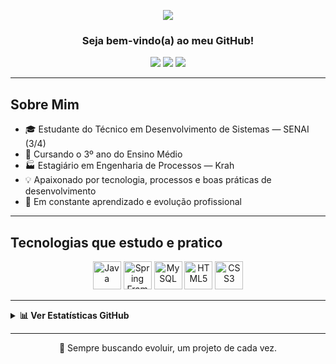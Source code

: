 <p align="center">
  <img src="https://capsule-render.vercel.app/api?type=waving&color=FFFFFF,50:2C5364,100:203A43&height=150&section=header&text=Carlos%20Jhonne&fontSize=40&fontAlign=center&animation=fadeIn&fontColor=FFFFFF" />
</p>

<h3 align="center">Seja bem-vindo(a) ao meu GitHub!</h3>

<div align="center">
  
  <span href="mailto:carlosjhonne7@gmail.com" style="text-decoration: none;">
    <img src="https://img.shields.io/badge/Gmail-D14836?style=for-the-badge&logo=gmail&logoColor=white" />
  </a>
  <span href="https://www.linkedin.com/in/carlos-jhonne/" style="text-decoration: none;">
    <img src="https://img.shields.io/badge/LinkedIn-0077B5?style=for-the-badge&logo=linkedin&logoColor=white" />
  </a>
  <span href="https://www.instagram.com/carlos_jhonness/" style="text-decoration: none;">
    <img src="https://img.shields.io/badge/Instagram-E4405F?style=for-the-badge&logo=instagram&logoColor=white" />
  </a>

</div>

---

## Sobre Mim

- 🎓 Estudante do Técnico em Desenvolvimento de Sistemas — SENAI (3/4)  
- 🎒 Cursando o 3º ano do Ensino Médio  
- 🏭 Estagiário em Engenharia de Processos — Krah  
- 💡 Apaixonado por tecnologia, processos e boas práticas de desenvolvimento  
- 🚀 Em constante aprendizado e evolução profissional  

---

## Tecnologias que estudo e pratico

<div align="center">
  <span href="https://www.google.com/search?q=o+que+é+Java" target="_blank" style="text-decoration: none;">
    <img src="https://cdn.jsdelivr.net/gh/devicons/devicon/icons/java/java-original.svg" width="45px" title="Java" />
  </a>
  <span href="https://www.google.com/search?q=o+que+é+Spring+Framework" target="_blank" style="text-decoration: none;">
    <img src="https://cdn.jsdelivr.net/gh/devicons/devicon/icons/spring/spring-original.svg" width="45px" title="Spring Framework" />
  </a>
  <span href="https://www.google.com/search?q=o+que+é+MySQL" target="_blank" style="text-decoration: none;">
    <img src="https://cdn.jsdelivr.net/gh/devicons/devicon/icons/mysql/mysql-original.svg" width="45px" title="MySQL" />
  </a>
  <span href="https://www.google.com/search?q=o+que+é+HTML5" target="_blank" style="text-decoration: none;">
    <img src="https://cdn.jsdelivr.net/gh/devicons/devicon/icons/html5/html5-original.svg" width="45px" title="HTML5" />
  </a>
  <span href="https://www.google.com/search?q=o+que+é+CSS3" target="_blank" style="text-decoration: none;">
    <img src="https://cdn.jsdelivr.net/gh/devicons/devicon/icons/css3/css3-original.svg" width="45px" title="CSS3" />
  </a>
</div>

---

<details>
  <summary><strong>📊 Ver Estatísticas GitHub</strong></summary>

  <div align="center">
    <img height="140em" src="https://github-readme-stats.vercel.app/api?username=JhonneSB&show_icons=true&theme=radical&border_radius=15&hide_title=true" alt="GitHub Stats"/>
    <img height="140em" src="https://github-readme-stats.vercel.app/api/top-langs/?username=JhonneSB&layout=compact&langs_count=6&theme=radical&border_radius=15" alt="Top Languages"/>
  </div>

</details>

---

<p align="center">🚀 Sempre buscando evoluir, um projeto de cada vez.</p>
